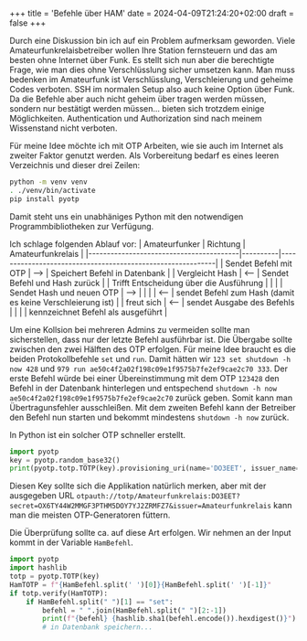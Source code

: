 +++
title = 'Befehle über HAM'
date = 2024-04-09T21:24:20+02:00
draft = false
+++

Durch eine Diskussion bin ich auf ein Problem aufmerksam geworden. Viele Amateurfunkrelaisbetreiber wollen Ihre Station fernsteuern und das am besten ohne Internet über Funk. Es stellt sich nun aber die berechtigte Frage, wie man dies ohne Verschlüsslung sicher umsetzen kann. Man muss bedenken im Amateurfunk ist Verschlüsslung, Verschleierung und geheime Codes verboten. SSH im normalen Setup also auch keine Option über Funk. Da die Befehle aber auch nicht geheim über tragen werden müssen, sondern nur bestätigt werden müssen... bieten sich trotzdem einige Möglichkeiten. Authentication und Authorization sind nach meinem Wissenstand nicht verboten.

Für meine Idee möchte ich mit OTP Arbeiten, wie sie auch im Internet als zweiter Faktor genutzt werden. Als Vorbereitung bedarf es eines leeren Verzeichnis und dieser drei Zeilen:
```bash
python -m venv venv
. ./venv/bin/activate
pip install pyotp
```
Damit steht uns ein unabhäniges Python mit den notwendigen Programmbibliotheken zur Verfügung. 

Ich schlage folgenden Ablauf vor:
| Amateurfunker                           | Richtung | Amateurfunkrelais                                          |
|-----------------------------------------|----------|------------------------------------------------------------|
| Sendet Befehl mit OTP                   | -->      | Speichert Befehl in Datenbank                              |
| Vergleicht Hash                         | <--      | Sendet Befehl und Hash zurück                              |
| Trifft Entscheidung über die Ausführung |          |                                                            |
| Sendet Hash und neuen OTP               | -->      |                                                            |
|                                         | <--      | sendet Befehl zum Hash (damit es keine Verschleierung ist) |
| freut sich                              | <--      | sendet Ausgabe des Befehls                                 |
|                                         |          | kennzeichnet Befehl als ausgeführt                         |

Um eine Kollsion bei mehreren Admins zu vermeiden sollte man sicherstellen, dass nur der letzte Befehl ausführbar ist. Die Übergabe sollte zwischen den zwei Hälften des OTP erfolgen. Für meine Idee braucht es die beiden Protokollbefehle `set` und `run`. Damit hätten wir `123 set shutdown -h now 428` und `979 run ae50c4f2a02f198c09e1f9575b7fe2ef9cae2c70 333`. Der erste Befehl würde bei einer Übereinstimmung mit dem OTP `123428` den Befehl in der Datenbank hinterlegen und entspechend `shutdown -h now ae50c4f2a02f198c09e1f9575b7fe2ef9cae2c70` zurück geben. Somit kann man Übertragunsfehler ausschleißen. Mit dem zweiten Befehl kann der Betreiber den Befehl nun starten und bekommt mindestens `shutdown -h now` zurück.

In Python ist ein solcher OTP schneller erstellt.
```python
import pyotp
key = pyotp.random_base32()
print(pyotp.totp.TOTP(key).provisioning_uri(name='DO3EET', issuer_name='Amateurfunkrelais'))
```
Diesen Key sollte sich die Applikation natürlich merken, aber mit der ausgegeben URL `otpauth://totp/Amateurfunkrelais:DO3EET?secret=OX6TY44W2MMGF3PTHM5DOY7YJ2ZRMFZ7&issuer=Amateurfunkrelais` kann man die meisten OTP-Generatoren füttern.

Die Überprüfung sollte ca. auf diese Art erfolgen. Wir nehmen an der Input kommt in der Variable `HamBefehl`.
```python
import pyotp
import hashlib
totp = pyotp.TOTP(key)
HamTOTP = f"{HamBefehl.split(' ')[0]}{HamBefehl.split(' ')[-1]}"
if totp.verify(HamTOTP):
    if HamBefehl.split(" ")[1] == "set":
        befehl = " ".join(HamBefehl.split(" ")[2:-1])
        print(f"{befehl} {hashlib.sha1(befehl.encode()).hexdigest()}")
        # in Datenbank speichern...
```
